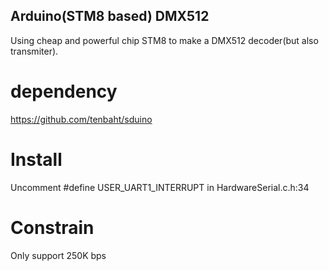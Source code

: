 ## Arduino(STM8 based) DMX512
Using cheap and powerful chip STM8 to make a DMX512 decoder(but also transmiter).
# dependency
https://github.com/tenbaht/sduino
# Install
Uncomment #define USER_UART1_INTERRUPT in HardwareSerial.c.h:34
# Constrain
Only support 250K bps

